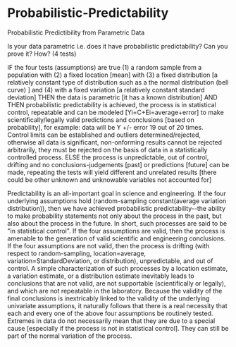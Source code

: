 # Probabilistic-Predictability
Probabilistic Predictibility from Parametric Data 

Is your data parametric i.e. does it have probabilistic predictability?
Can you prove it? How? (4 tests)

IF the four tests (assumptions) are true 
(1) a random sample from a population with
(2) a fixed location [mean] with 
(3) a fixed distribution [a relatively constant type of distribution such as a the normal distribution (bell curve) ] and 
(4) with a fixed variation [a relatively constant standard deviation]
THEN the data is parametric [it has a known distribution] AND
THEN probabilistic predictability is achieved, the process is in statistical control, repeatable and can be modeled [Yi=C+Ei=average+error] to make scientifically/legally valid predictions and conclusions [based on probability], for example: data will be Y +/- error 19 out of 20 times.  
Control limits can be established and outliers determined/rejected, otherwise all data is significant, non-onforming results cannot be rejected arbitrarily, they must be rejected on the basis of data in a statistically controlled process.
ELSE the process is unpredictable, out of control, drifting and no conclusions-judgements [past] or predictions [future] can be made, repeating the tests will yield different and unrelated results [there could be other unknown and unknowable variables not accounted for]

Predictability is an all-important goal in science and engineering. If the four underlying assumptions hold (random-sampling constant(average variation distribution)), then we have achieved probabilistic predictability--the ability to make probability statements not only about the process in the past, but also about the process in the future. In short, such processes are said to be "in statistical control".
If the four assumptions are valid, then the process is amenable to the generation of valid scientific and engineering conclusions. If the four assumptions are not valid, then the process is drifting (with respect to random-sampling, location=average, variation=StandardDeviation, or distribution), unpredictable, and out of control. A simple characterization of such processes by a location estimate, a variation estimate, or a distribution estimate inevitably leads to conclusions that are not valid, are not supportable (scientifically or legally), and which are not repeatable in the laboratory.
Because the validity of the final conclusions is inextricably linked to the validity of the underlying univariate assumptions, it naturally follows that there is a real necessity that each and every one of the above four assumptions be routinely tested.
Extremes in data do not necessarily mean that they are due to a special cause [especially if the process is not in statistical control]. They can still be part of the normal variation of the process.
